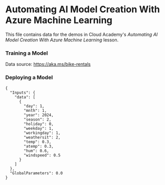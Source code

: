 # Automating AI Model Creation With Azure Machine Learning
This file contains data for the demos in Cloud Academy's _Automating AI Model Creation With Azure Machine Learning_ lesson.  

### Training a Model
Data source: https://aka.ms/bike-rentals

### Deploying a Model
```
{
  "Inputs": { 
    "data": [
      {
        "day": 1,
        "mnth": 1,   
        "year": 2024,
        "season": 2,
        "holiday": 0,
        "weekday": 1,
        "workingday": 1,
        "weathersit": 2, 
        "temp": 0.3, 
        "atemp": 0.3,
        "hum": 0.6,
        "windspeed": 0.5 
      }
    ]    
  },   
  "GlobalParameters": 0.0
}
```
